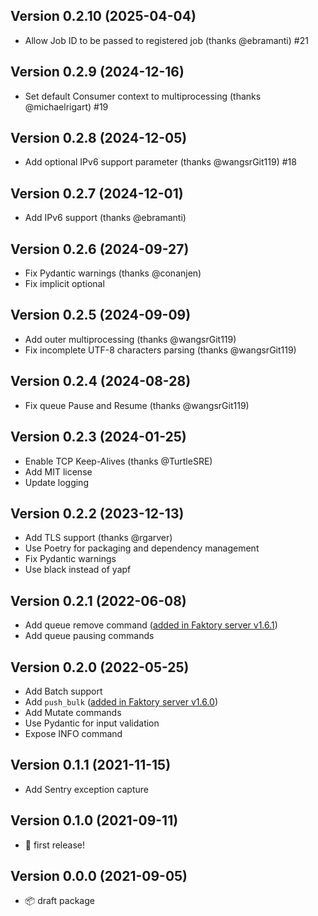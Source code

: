 ## Version 0.2.10 (2025-04-04)
- Allow Job ID to be passed to registered job (thanks @ebramanti) #21

## Version 0.2.9 (2024-12-16)
- Set default Consumer context to multiprocessing (thanks @michaelrigart) #19

## Version 0.2.8 (2024-12-05)
- Add optional IPv6 support parameter (thanks @wangsrGit119) #18

## Version 0.2.7 (2024-12-01)
- Add IPv6 support (thanks @ebramanti)

## Version 0.2.6 (2024-09-27)
- Fix Pydantic warnings (thanks @conanjen)
- Fix implicit optional

## Version 0.2.5 (2024-09-09)
- Add outer multiprocessing (thanks @wangsrGit119)
- Fix incomplete UTF-8 characters parsing (thanks @wangsrGit119) 

## Version 0.2.4 (2024-08-28)
- Fix queue Pause and Resume (thanks @wangsrGit119)

## Version 0.2.3 (2024-01-25)
- Enable TCP Keep-Alives (thanks @TurtleSRE)
- Add MIT license
- Update logging

## Version 0.2.2 (2023-12-13)
- Add TLS support (thanks @rgarver)
- Use Poetry for packaging and dependency management
- Fix Pydantic warnings
- Use black instead of yapf

## Version 0.2.1 (2022-06-08)
- Add queue remove command ([added in Faktory server v1.6.1](https://github.com/contribsys/faktory/blob/main/Changes.md#161))
- Add queue pausing commands

## Version 0.2.0 (2022-05-25)
- Add Batch support
- Add `push_bulk` ([added in Faktory server v1.6.0](https://github.com/contribsys/faktory/commit/84945864873474910cd564ed1aed4f740d04bf08))
- Add Mutate commands
- Use Pydantic for input validation
- Expose INFO command

## Version 0.1.1 (2021-11-15)
- Add Sentry exception capture

## Version 0.1.0 (2021-09-11)
- 🎉 first release!

## Version 0.0.0 (2021-09-05)
- 📦 draft package
